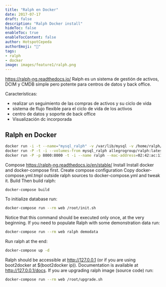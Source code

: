 ```yaml
---
title: "Ralph en Docker"
date: 2017-07-17
draft: false
description: "Ralph Docker install"
hideToc: false
enableToc: true
enableTocContent: false
author: HotspotCepeda 
authorEmoji: "🗻"
tags: 
- ralph
- docker
image: images/feature1/ralph.png
---
```

https://ralph-ng.readthedocs.io/
Ralph es un sistema de gestión de activos, DCIM y CMDB simple pero potente para centros de datos y back office.

Características:

- realizar un seguimiento de las compras de activos y su ciclo de vida
- sistema de flujo flexible para el ciclo de vida de los activos
- centro de datos y soporte de back office
- Visualización dc incorporada
## Ralph en Docker
``` bash
docker run -i -t --name="mysql_ralph" -v /var/lib/mysql -v /home/ralph/.ralph busybox /bin/sh -c "chown root /home/ralph; chown root /home/ralph/.ralph"
docker run -P -t -i --volumes-from mysql_ralph allegrogroup/ralph:latest /bin/bash /home/ralph/init.sh
docker run -P -p 8000:8000 -t -i --name ralph --mac-address=02:42:ac:11:ff:ff --volumes-from mysql_ralph allegrogroup/ralph:latest
```
Compose
https://ralph-ng.readthedocs.io/en/stable/
Install
Install docker and docker-compose first.
Create compose configuration
Copy docker-compose.yml.tmpl outside ralph sources to docker-compose.yml and tweak it.
Build
Then build ralph:
``` bash
docker-compose build
```
To initialize database run:
``` bash
docker-compose run --rm web /root/init.sh
```
Notice that this command should be executed only once, at the very beginning.
If you need to populate Ralph with some demonstration data run:
``` bash
docker-compose run --rm web ralph demodata
```
Run ralph at the end:
``` bash
docker-compose up -d
```
Ralph should be accessible at http://127.0.0.1 (or if you are using boot2docker at $(boot2docker ip)). Documentation is available at http://127.0.0.1/docs.
If you are upgrading ralph image (source code) run:
``` bash
docker-compose run --rm web /root/upgrade.sh
```
 